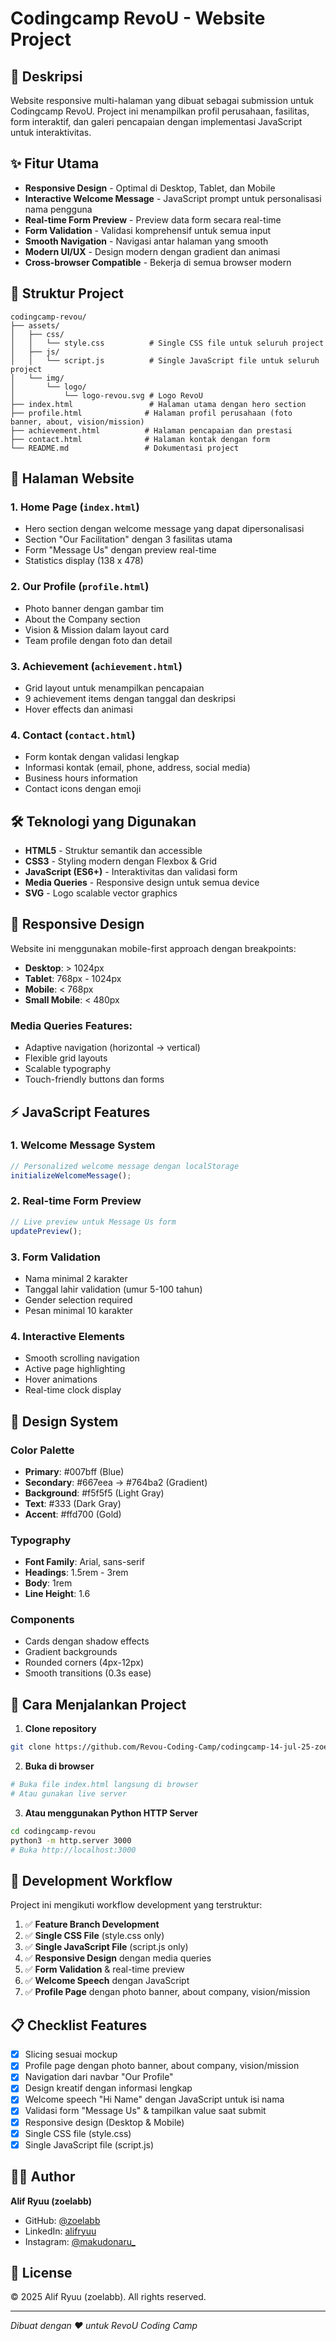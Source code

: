 # Codingcamp RevoU - Website Project

## 📖 Deskripsi

Website responsive multi-halaman yang dibuat sebagai submission untuk Codingcamp RevoU. Project ini menampilkan profil perusahaan, fasilitas, form interaktif, dan galeri pencapaian dengan implementasi JavaScript untuk interaktivitas.

## ✨ Fitur Utama

- **Responsive Design** - Optimal di Desktop, Tablet, dan Mobile
- **Interactive Welcome Message** - JavaScript prompt untuk personalisasi nama pengguna
- **Real-time Form Preview** - Preview data form secara real-time
- **Form Validation** - Validasi komprehensif untuk semua input
- **Smooth Navigation** - Navigasi antar halaman yang smooth
- **Modern UI/UX** - Design modern dengan gradient dan animasi
- **Cross-browser Compatible** - Bekerja di semua browser modern

## 📁 Struktur Project

```
codingcamp-revou/
├── assets/
│   ├── css/
│   │   └── style.css          # Single CSS file untuk seluruh project
│   ├── js/
│   │   └── script.js          # Single JavaScript file untuk seluruh project
│   └── img/
│       └── logo/
│           └── logo-revou.svg # Logo RevoU
├── index.html                 # Halaman utama dengan hero section
├── profile.html              # Halaman profil perusahaan (foto banner, about, vision/mission)
├── achievement.html          # Halaman pencapaian dan prestasi
├── contact.html              # Halaman kontak dengan form
└── README.md                 # Dokumentasi project
```

## 🎯 Halaman Website

### 1. **Home Page** (`index.html`)

- Hero section dengan welcome message yang dapat dipersonalisasi
- Section "Our Facilitation" dengan 3 fasilitas utama
- Form "Message Us" dengan preview real-time
- Statistics display (138 x 478)

### 2. **Our Profile** (`profile.html`)

- Photo banner dengan gambar tim
- About the Company section
- Vision & Mission dalam layout card
- Team profile dengan foto dan detail

### 3. **Achievement** (`achievement.html`)

- Grid layout untuk menampilkan pencapaian
- 9 achievement items dengan tanggal dan deskripsi
- Hover effects dan animasi

### 4. **Contact** (`contact.html`)

- Form kontak dengan validasi lengkap
- Informasi kontak (email, phone, address, social media)
- Business hours information
- Contact icons dengan emoji

## 🛠️ Teknologi yang Digunakan

- **HTML5** - Struktur semantik dan accessible
- **CSS3** - Styling modern dengan Flexbox & Grid
- **JavaScript (ES6+)** - Interaktivitas dan validasi form
- **Media Queries** - Responsive design untuk semua device
- **SVG** - Logo scalable vector graphics

## 📱 Responsive Design

Website ini menggunakan mobile-first approach dengan breakpoints:

- **Desktop**: > 1024px
- **Tablet**: 768px - 1024px
- **Mobile**: < 768px
- **Small Mobile**: < 480px

### Media Queries Features:

- Adaptive navigation (horizontal → vertical)
- Flexible grid layouts
- Scalable typography
- Touch-friendly buttons dan forms

## ⚡ JavaScript Features

### 1. **Welcome Message System**

```javascript
// Personalized welcome message dengan localStorage
initializeWelcomeMessage();
```

### 2. **Real-time Form Preview**

```javascript
// Live preview untuk Message Us form
updatePreview();
```

### 3. **Form Validation**

- Nama minimal 2 karakter
- Tanggal lahir validation (umur 5-100 tahun)
- Gender selection required
- Pesan minimal 10 karakter

### 4. **Interactive Elements**

- Smooth scrolling navigation
- Active page highlighting
- Hover animations
- Real-time clock display

## 🎨 Design System

### Color Palette

- **Primary**: #007bff (Blue)
- **Secondary**: #667eea → #764ba2 (Gradient)
- **Background**: #f5f5f5 (Light Gray)
- **Text**: #333 (Dark Gray)
- **Accent**: #ffd700 (Gold)

### Typography

- **Font Family**: Arial, sans-serif
- **Headings**: 1.5rem - 3rem
- **Body**: 1rem
- **Line Height**: 1.6

### Components

- Cards dengan shadow effects
- Gradient backgrounds
- Rounded corners (4px-12px)
- Smooth transitions (0.3s ease)

## 🚀 Cara Menjalankan Project

1. **Clone repository**

```bash
git clone https://github.com/Revou-Coding-Camp/codingcamp-14-jul-25-zoelabbb.git
```

2. **Buka di browser**

```bash
# Buka file index.html langsung di browser
# Atau gunakan live server
```

3. **Atau menggunakan Python HTTP Server**

```bash
cd codingcamp-revou
python3 -m http.server 3000
# Buka http://localhost:3000
```

## 🔧 Development Workflow

Project ini mengikuti workflow development yang terstruktur:

1. ✅ **Feature Branch Development**
2. ✅ **Single CSS File** (style.css only)
3. ✅ **Single JavaScript File** (script.js only)
4. ✅ **Responsive Design** dengan media queries
5. ✅ **Form Validation** & real-time preview
6. ✅ **Welcome Speech** dengan JavaScript
7. ✅ **Profile Page** dengan photo banner, about company, vision/mission

## 📋 Checklist Features

- [x] Slicing sesuai mockup
- [x] Profile page dengan photo banner, about company, vision/mission
- [x] Navigation dari navbar "Our Profile"
- [x] Design kreatif dengan informasi lengkap
- [x] Welcome speech "Hi Name" dengan JavaScript untuk isi nama
- [x] Validasi form "Message Us" & tampilkan value saat submit
- [x] Responsive design (Desktop & Mobile)
- [x] Single CSS file (style.css)
- [x] Single JavaScript file (script.js)

## 👨‍💻 Author

**Alif Ryuu (zoelabb)**

- GitHub: [@zoelabb](https://github.com/zoelabb)
- LinkedIn: [alifryuu](https://www.linkedin.com/in/alifryuu)
- Instagram: [@makudonaru\_](https://www.instagram.com/makudonaru_)

## 📄 License

© 2025 Alif Ryuu (zoelabb). All rights reserved.

---

_Dibuat dengan ❤️ untuk RevoU Coding Camp_
